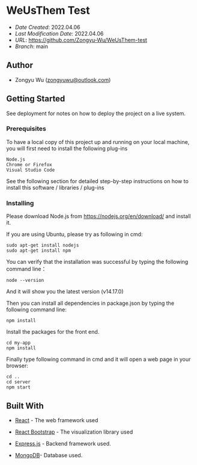 # WeUsThem Test

* *Date Created*: 2022.04.06
* *Last Modification Date*: 2022.04.06
* *URL*: https://github.com/Zongyu-Wu/WeUsThem-test
* *Branch*: main

## Author
* Zongyu Wu (zongyuwu@outlook.com)


## Getting Started

See deployment for notes on how to deploy the project on a live system.

### Prerequisites

To have a local copy of this project up and running on your local machine, you will first need to install the following plug-ins

```
Node.js
Chrome or Firefox
Visual Studio Code
```

See the following section for detailed step-by-step instructions on how to install this software / libraries / plug-ins

### Installing

Please download Node.js from https://nodejs.org/en/download/ and install it.

If you are using Ubuntu, please try as following in cmd:

```
sudo apt-get install nodejs
sudo apt-get install npm
```

You can verify that the installation was successful by typing the following command line：

```
node --version
```
And it will show you the latest version (v14.17.0)

Then you can install all dependencies in package.json by typing the following command line:
```
npm install
```

Install the packages for the front end.
```
cd my-app
npm install
```

Finally type following command in cmd and it will open a web page in your browser:
```
cd ..
cd server
npm start
```



## Built With

* [React](https://github.com/facebook/create-react-app) - The web framework used

* [React Bootstrap](https://react-bootstrap.github.io/) - The visualization library used

* [Express.js](https://nodejs.org/en/) - Backend framework used.

* [MongoDB](https://www.mongodb.com/)- Database used.
